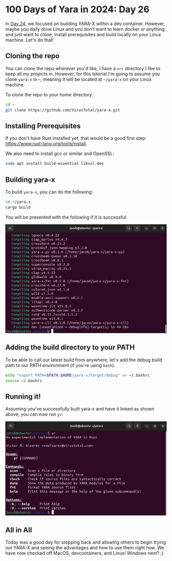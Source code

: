 # 100 Days of Yara in 2024: Day 26
In [Day 24](https://jacoblatonis.me/posts/100-days-of-yara-2024-day-24), we focused on building YARA-X within a dev container. However, maybe you daily drive Linux and you don't want to learn docker or anything and just want to clone, install prerequisites and build locally on your Linux machine. Let's do that!

## Cloning the repo
You can clone the repo wherever you'd like, I have a `src` directory I like to keep all my projects in. However, for this tutorial I'm going to assume you clone `yara-x` in `~`, meaning it will be located at `~/yara-x` on your Linux machine.

To clone the repo to your home directory:

```bash
cd ~
git clone https://github.com/VirusTotal/yara-x.git
```

## Installing Prerequisites
If you don't have Rust installed yet, that would be a good first step: https://www.rust-lang.org/tools/install.

We also need to install gcc or similar and OpenSSL:

```bash
sudo apt install build-essential libssl-dev
```

## Building yara-x
To build `yara-x`, you can do the following:

```bash
cd ~/yara-x
cargo build
```

You will be presented with the following if it is successful:

![good build in cargo](/static/images/100-days-of-yara-2024-day-26/good.png)

## Adding the build directory to your PATH
To be able to call our latest build from anywhere, let's add the debug build path to our PATH environment (if you're using `bash`).

```bash
echo "export PATH=$PATH:$HOME/yara-x/target/debug" >> ~/.bashrc
source ~/.bashrc
```

## Running it!

Assuming you've successfully built yara-x and have it linked as shown above, you can now run `yr`:

![yr command](/static/images/100-days-of-yara-2024-day-26/yr.png)

## All in All
Today was a good day for stepping back and allowing others to begin trying out YARA-X and seeing the advantages and how to use them right now. We have now checked off MacOS, devcontainers, and Linux! Windows next? ;)